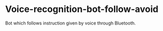 # Voice-recognition-bot-follow-avoid
Bot which follows instruction given by voice through Bluetooth.
